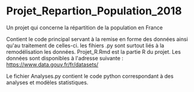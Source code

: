 # Projet_Repartion_Population_2018
Un projet qui concerne la répartition de la population en France 

Contient le code principal servant à la remise en forme des données ainsi qu'au traitement de celles-ci.
les fihiers .py sont surtout liés à la remodélisation les données.
Projet_R.Rmd est la partie R du projet.
Les données sont disponibles à l'adresse suivante : https://www.data.gouv.fr/fr/datasets/

Le fichier Analyses.py contient le code python correspondant à des analyses et modèles statistiques.
